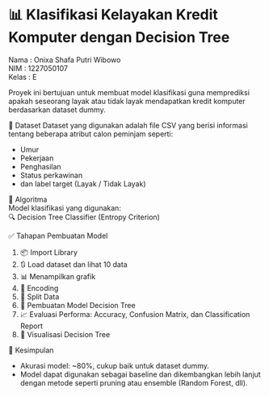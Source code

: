 # 📊 Klasifikasi Kelayakan Kredit Komputer dengan Decision Tree<br>
Nama : Onixa Shafa Putri Wibowo<br>
NIM : 1227050107<br>
Kelas : E<br>

Proyek ini bertujuan untuk membuat model klasifikasi guna memprediksi apakah seseorang layak atau tidak layak mendapatkan kredit komputer berdasarkan dataset dummy.

📁 Dataset
Dataset yang digunakan adalah file CSV yang berisi informasi tentang beberapa atribut calon peminjam seperti:
- Umur
- Pekerjaan
- Penghasilan
- Status perkawinan
- dan label target (Layak / Tidak Layak)

🧠 Algoritma<br>
Model klasifikasi yang digunakan:<br>
🔍 Decision Tree Classifier (Entropy Criterion)

✅ Tahapan Pembuatan Model
1. 📦 Import Library
2. 🔃 Load dataset dan lihat 10 data
3. 📊 Menampilkan grafik
4. 🔧 Encoding
5. 🧪 Split Data
6. 🤖 Pembuatan Model Decision Tree
7. 📈 Evaluasi Performa: Accuracy, Confusion Matrix, dan Classification Report
8. 🌳 Visualisasi Decision Tree

📝 Kesimpulan
- Akurasi model: ~80%, cukup baik untuk dataset dummy.
- Model dapat digunakan sebagai baseline dan dikembangkan lebih lanjut dengan metode seperti pruning atau ensemble (Random Forest, dll).
